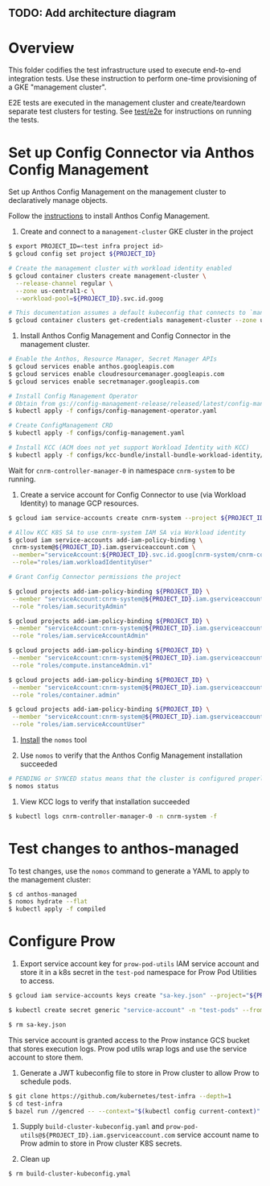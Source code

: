 ## TODO: Add architecture diagram

# Overview

This folder codifies the test infrastructure used to execute end-to-end integration tests. Use these instruction to perform one-time provisioning of a GKE "management cluster".

E2E tests are executed in the management cluster and create/teardown separate test clusters for testing. See [test/e2e](test/e2e/README.md) for instructions on running the tests.

# Set up Config Connector via Anthos Config Management

Set up Anthos Config Management on the management cluster to declaratively manage objects.

Follow the [instructions](https://cloud.google.com/anthos-config-management/docs/how-to/installing) to install Anthos Config Management.

1. Create and connect to a `management-cluster` GKE cluster in the project

```sh
$ export PROJECT_ID=<test infra project id>
$ gcloud config set project ${PROJECT_ID}

# Create the management cluster with workload identity enabled
$ gcloud container clusters create management-cluster \
  --release-channel regular \
  --zone us-central1-c \
  --workload-pool=${PROJECT_ID}.svc.id.goog

# This documentation assumes a default kubeconfig that connects to `management-cluster`
$ gcloud container clusters get-credentials management-cluster --zone us-central1-c --project ${PROJECT_ID}
```

1. Install Anthos Config Management and Config Connector in the management cluster.

```sh
# Enable the Anthos, Resource Manager, Secret Manager APIs
$ gcloud services enable anthos.googleapis.com
$ gcloud services enable cloudresourcemanager.googleapis.com
$ gcloud services enable secretmanager.googleapis.com

# Install Config Management Operator
# Obtain from gs://config-management-release/released/latest/config-management-operator.yaml
$ kubectl apply -f configs/config-management-operator.yaml

# Create ConfigManagement CRD
$ kubectl apply -f configs/config-management.yaml

# Install KCC (ACM does not yet support Workload Identity with KCC)
$ kubectl apply -f configs/kcc-bundle/install-bundle-workload-identity/
```

Wait for `cnrm-controller-manager-0` in namespace `cnrm-system` to be running.

1. Create a service account for Config Connector to use (via Workload Identity) to manage GCP resources.

```sh
$ gcloud iam service-accounts create cnrm-system --project ${PROJECT_ID}

# Allow KCC K8S SA to use cnrm-system IAM SA via Workload identity
$ gcloud iam service-accounts add-iam-policy-binding \
 cnrm-system@${PROJECT_ID}.iam.gserviceaccount.com \
 --member="serviceAccount:${PROJECT_ID}.svc.id.goog[cnrm-system/cnrm-controller-manager]" \
 --role="roles/iam.workloadIdentityUser"

# Grant Config Connector permissions the project

$ gcloud projects add-iam-policy-binding ${PROJECT_ID} \
 --member "serviceAccount:cnrm-system@${PROJECT_ID}.iam.gserviceaccount.com" \
 --role "roles/iam.securityAdmin"

$ gcloud projects add-iam-policy-binding ${PROJECT_ID} \
 --member "serviceAccount:cnrm-system@${PROJECT_ID}.iam.gserviceaccount.com" \
 --role "roles/iam.serviceAccountAdmin"

$ gcloud projects add-iam-policy-binding ${PROJECT_ID} \
 --member "serviceAccount:cnrm-system@${PROJECT_ID}.iam.gserviceaccount.com" \
 --role "roles/compute.instanceAdmin.v1"

$ gcloud projects add-iam-policy-binding ${PROJECT_ID} \
 --member "serviceAccount:cnrm-system@${PROJECT_ID}.iam.gserviceaccount.com" \
 --role "roles/container.admin"

$ gcloud projects add-iam-policy-binding ${PROJECT_ID} \
 --member "serviceAccount:cnrm-system@${PROJECT_ID}.iam.gserviceaccount.com" \
 --role "roles/iam.serviceAccountUser"
```

1. [Install](https://cloud.google.com/anthos-config-management/docs/how-to/nomos-command#installing) the `nomos` tool

1. Use `nomos` to verify that the Anthos Config Management installation succeeded

```sh
# PENDING or SYNCED status means that the cluster is configured properly
$ nomos status
```

1. View KCC logs to verify that installation succeeded

```sh
$ kubectl logs cnrm-controller-manager-0 -n cnrm-system -f
```

# Test changes to anthos-managed

To test changes, use the `nomos` command to generate a YAML to apply to the management cluster:

```sh
$ cd anthos-managed
$ nomos hydrate --flat
$ kubectl apply -f compiled
```

# Configure Prow

1. Export service account key for `prow-pod-utils` IAM service account and store it in a k8s secret in the `test-pod` namespace for Prow Pod Utilities to access.

```sh
$ gcloud iam service-accounts keys create "sa-key.json" --project="${PROJECT}" --iam-account="prow-pod-utils@${PROJECT_ID}.iam.gserviceaccount.com"

$ kubectl create secret generic "service-account" -n "test-pods" --from-file="service-account.json=sa-key.json"

$ rm sa-key.json
```

This service account is granted access to the Prow instance GCS bucket that stores execution logs. Prow pod utils wrap logs and use the service account to store them.

1. Generate a JWT kubeconfig file to store in Prow cluster to allow Prow to schedule pods.

```sh
$ git clone https://github.com/kubernetes/test-infra --depth=1
$ cd test-infra
$ bazel run //gencred -- --context="$(kubectl config current-context)" --name "build-secretmanager-csi" > build-cluster-kubeconfig.yaml
```

1. Supply `build-cluster-kubeconfig.yaml` and `prow-pod-utils@${PROJECT_ID}.iam.gserviceaccount.com` service account name to Prow admin to store in Prow cluster K8S secrets.

1. Clean up

```sh
$ rm build-cluster-kubeconfig.ymal
```
